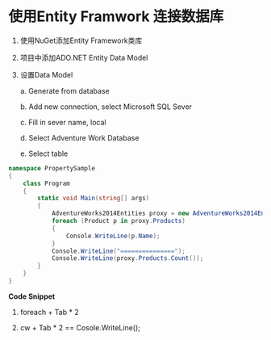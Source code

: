 # 使用Entity Framwork 连接数据库

1. 使用NuGet添加Entity Framework类库

2. 项目中添加ADO.NET Entity Data Model

3. 设置Data Model

   a. Generate from database

   b. Add new connection, select Microsoft SQL Sever

   c. Fill in sever name, local

   d. Select Adventure Work Database

   e. Select table

```c#
namespace PropertySample
{
    class Program
    {
        static void Main(string[] args)
        {
            AdventureWorks2014Entities proxy = new AdventureWorks2014Entities();
            foreach (Product p in proxy.Products)
            {
                Console.WriteLine(p.Name);
            }
            Console.WriteLine("===============");
            Console.WriteLine(proxy.Products.Count());
        }
    }
}
```



**Code Snippet**

1. foreach + Tab * 2

1. cw + Tab * 2 == Cosole.WriteLine();